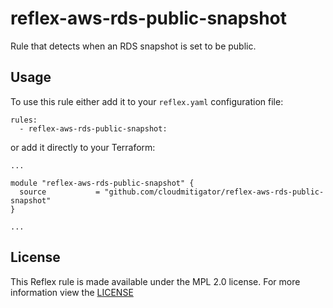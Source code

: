 # reflex-aws-rds-public-snapshot
Rule that detects when an RDS snapshot is set to be public.

## Usage
To use this rule either add it to your `reflex.yaml` configuration file:  
```
rules:
  - reflex-aws-rds-public-snapshot:
```

or add it directly to your Terraform:  
```
...

module "reflex-aws-rds-public-snapshot" {
  source           = "github.com/cloudmitigator/reflex-aws-rds-public-snapshot"
}

...
```

## License
This Reflex rule is made available under the MPL 2.0 license. For more information view the [LICENSE](https://github.com/cloudmitigator/reflex-aws-rds-public-snapshot/blob/master/LICENSE) 
